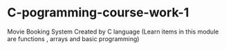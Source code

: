 # C-pogramming-course-work-1
Movie Booking System Created by C language (Learn items in this module are functions , arrays and basic programming)
